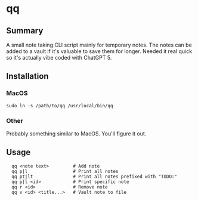 # qq

## Summary
A small note taking CLI script mainly for temporary notes. The notes can be added to a vault if it's valuable to save them for longer. Needed it real quick so it's actually vibe coded with ChatGPT 5. 

## Installation

### MacOS
`sudo ln -s /path/to/qq /usr/local/bin/qq`

### Other
Probably something similar to MacOS. You'll figure it out.

## Usage
```
  qq <note text>         # Add note
  qq p|l                 # Print all notes
  qq pt|lt               # Print all notes prefixed with "TODO:"
  qq p|l <id>            # Print specific note
  qq r <id>              # Remove note
  qq v <id> <title...>   # Vault note to file
```
